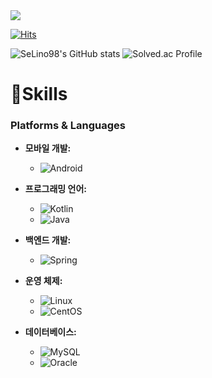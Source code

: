 <img src="https://capsule-render.vercel.app/api?type=waving&color=auto&height=300&section=header&text=kiminho&fontSize=48" />

[![Hits](https://hits.seeyoufarm.com/api/count/incr/badge.svg?url=https%3A%2F%2Fgithub.com%2FSeLino98&count_bg=%2379C83D&title_bg=%23555555&icon=androidstudio.svg&icon_color=%23E7E7E7&title=HITS%21&edge_flat=false)](https://hits.seeyoufarm.com)



![SeLino98's GitHub stats](https://github-readme-stats.vercel.app/api?username=SeLino98&show_icons=true&theme=radical) ![Solved.ac Profile](http://mazassumnida.wtf/api/v2/generate_badge?boj=kimino_bot98)

# 🔭Skills
### Platforms & Languages

- **모바일 개발:** 
  - ![Android](https://img.shields.io/badge/Android-3DDC84?style=for-the-badge&logo=Android&logoColor=white)

- **프로그래밍 언어:** 
  - ![Kotlin](https://img.shields.io/badge/Kotlin-7F52FF?style=for-the-badge&logo=Kotlin&logoColor=white)
  - ![Java](https://img.shields.io/badge/Java-007396.svg?&style=for-the-badge&logo=Java&logoColor=white)

- **백엔드 개발:** 
  - ![Spring](https://img.shields.io/badge/Spring-6DB33F.svg?&style=for-the-badge&logo=Spring&logoColor=white)

- **운영 체제:** 
  - ![Linux](https://img.shields.io/badge/Linux-FCC624?style=for-the-badge&logo=Linux&logoColor=black)
  - ![CentOS](https://img.shields.io/badge/CentOS-262577?style=for-the-badge&logo=CentOS&logoColor=white)

- **데이터베이스:** 
  - ![MySQL](https://img.shields.io/badge/MySQL-4479A1.svg?&style=for-the-badge&logo=MySQL&logoColor=white)
  - ![Oracle](https://img.shields.io/badge/Oracle-F80000.svg?&style=for-the-badge&logo=Oracle&logoColor=white)

<!--
<img src="https://img.shields.io/badge/Android-3DDC84?style=for-the-badge&logo=Android&logoColor=white"><img src="https://img.shields.io/badge/Kotlin-7F52FF?style=for-the-badge&logo=Kotlin&logoColor=white">
![Java](https://img.shields.io/badge/Java-007396.svg?&style=for-the-badge&logo=Java&logoColor=white)![Spring](https://img.shields.io/badge/Spring-6DB33F.svg?&style=for-the-badge&logo=Spring&logoColor=white)
<img src="https://img.shields.io/badge/Linux-FCC624?style=for-the-badge&logo=Linux&logoColor=white"><img src="https://img.shields.io/badge/CentoOS-262577?style=for-the-badge&logo=CentOS&logoColor=white">
![MySQL](https://img.shields.io/badge/MySQL-4479A1.svg?&style=for-the-badge&logo=MySQL&logoColor=white)
![Oracle](https://img.shields.io/badge/Oracle-F80000.svg?&style=for-the-badge&logo=Oracle&logoColor=white)
-->

<!-- motion IMAGE LINK
<img src="https://raw.githubusercontent.com/Tarikul-Islam-Anik/Animated-Fluent-Emojis/master/Emojis/Hand%20gestures/Brain.png" alt="Brain" width="2%" />
https://animated-fluent-emoji.vercel.app/  -->

<!--
**SeLino98/SeLino98** is a ✨ _special_ ✨ repository because its `README.md` (this file) appears on your GitHub profile.
Here are some ideas to get you started:
- 🌱 I’m currently working on ...
- 🌱 I’m currently learning ...
- 👯 I’m looking to collaborate on ...
- 🤔 I’m looking for help with ...
- 💬 Ask me about ...
- 📫 How to reach me: ...
- 😄 Pronouns: ...
- ⚡ Fun fact: ...
![TypeScript](https://img.shields.io/badge/TypeScript-3178C6.svg?&style=for-the-badge&logo=TypeScript&logoColor=white)
![HTML5](https://img.shields.io/badge/HTML5-E34F26.svg?&style=for-the-badge&logo=HTML5&logoColor=white)
![CSS3](https://img.shields.io/badge/CSS3-1572B6.svg?&style=for-the-badge&logo=CSS3&logoColor=white) -->
